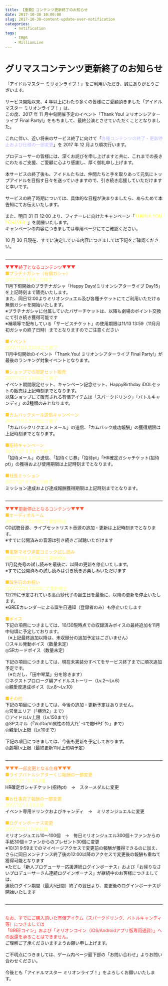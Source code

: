 ```yaml
---
title: 【重要】コンテンツ更新終了のお知らせ
date: 2017-10-30 10:00:00
slug: 2017-10-30-content-update-over-notification
categories:
    - notification
tags:
    - IM@S
    - MillionLive
---
```


# グリマスコンテンツ更新終了のお知らせ

「アイドルマスター ミリオンライブ！」をご利用いただき、誠にありがとうございます。<br>
<br>
サービス開始以来、4 年以上にわたり多くの皆様にご愛顧頂きました「アイドルマスター ミリオンライブ！」は、<br>
この度、2017 年 11 月中旬開催予定のイベント「Thank You! ミリオンシアターライブ Final Party!」をもちまして、最終公演とさせていただくこととなりました。<br>
<br>
これに伴い、近い将来のサービス終了に向けて「<span style="color:#bbbbff">各種コンテンツの終了・更新停止および仕様の一部変更</span>」を 2017 年 12 月より順次行います。<br>
<br>
プロデューサーの皆様には、深くお詫びを申し上げますと共に、これまでの長きにわたるご支援、ご愛顧に心より感謝し、厚く御礼申し上げます。<br>
<br>
本サービスの終了後も、アイドルたちは、仲間たちと手を取りあって元気にトップアイドルを目指す日々を送っていきますので、引き続き応援していただけますと幸いです。<br>
<br>
サービスの終了時期については、具体的な日程が決まりましたら、あらためて本告知にてお伝えいたします。<br>
<br>
また、明日 31 日 12:00 より、フィナーレに向けたキャンペーン「<span style="color:#ffff33">TH@NK YOU FOREVER!!</span>」を開催いたします。<br>
キャンペーンの内容につきましては専用ページにてご確認ください。<br>
<br>
10 月 30 日現在、すでに決定している内容につきましては下記をご確認ください。<br>
<br>

<hr>
<span style="color:#ff3333">▼▼▼終了となるコンテンツ▼▼▼</span><br>
<span style="color:#ffcc33">■プラチナガシャ（有償ガシャ）</span><br>
<span style="color:#ffff77">2017/12/1 9:59にて終了</span><br>
11月下旬開始のプラチナガシャ「Happy Days!ミリオンシアターライブ Day15」を上記時刻まで販売いたします。<br>
また、同日12:00よりミリオンジュエル及び各種チケットにてご利用いただける無償ガシャを開始いたします。<br>
※プラチナガシャに付属していたバザーチケットは、以降も劇場のポイント交換にて引き続き獲得可能です<br>
※補填等で配布している「サービスチケット」の使用期限は11/13 13:59（11月月初ガシャの終了日時）までとなりますのでご注意ください<br>
<br>
<span style="color:#ffcc33">■イベント</span><br>
<span style="color:#ffff77">2017/11/30 23:59にて終了</span><br>
11月中旬開始のイベント「Thank You! ミリオンシアターライブ Final Party!」が最後のランキング対象イベントとなります。<br>
<br>
<span style="color:#ffcc33">■ショップでの限定セット販売</span><br>
<span style="color:#ffff77">2017/11/30 23:59にて終了</span><br>
イベント期間限定セット、キャンペーン記念セット、HappyBirthday iDOLセットの販売は上記時刻までとなります。<br>
以降ショップにて販売される有償アイテムは「スパークドリンク」「バトルキャンディ」の2種類のみとなります。<br>
<br>
<span style="color:#ffcc33">■カムバックメール送信キャンペーン</span><br>
<span style="color:#ffff77">2017/11/30 23:59にて終了</span><br>
「カムバックリクエストメール」の送信、「カムバック成功報酬」の獲得期限は上記時刻までとなります。<br>
<br>
<span style="color:#ffcc33">■招待キャンペーン</span><br>
<span style="color:#ffff77">2017/12/1 9:59にて終了</span><br>
「招待メール」の送信、「招待くじ券」「招待pt」「HR確定ガシャチケット(招待pt)」の獲得および使用期限は上記時刻までとなります。<br>
<br>
<span style="color:#ffcc33">■社長ミッション</span><br>
<span style="color:#ffff77">2017/12/1 9:59にて終了</span><br>
ミッション達成および達成報酬獲得期限は上記時刻までとなります。<br>
<br>
<hr>
<span style="color:#ff5533">▼▼▼更新停止となるコンテンツ▼▼▼</span><br>
<span style="color:#ffcc33">■オーディオルーム</span><br>
<span style="color:#ffff77">2017/11/30 23:59にて更新停止</span><br>
CD試聴音源、ライブセットリスト音源の追加・更新は上記時刻までとなります。<br>
※すでに公開済みの音源は引き続きご試聴いただけます<br>
<br>
<span style="color:#ffcc33">■電撃マオウ連載コミック試し読み</span><br>
<span style="color:#ffff77">2017/11/30 23:59にて更新停止</span><br>
11月発売号の試し読みを最後に、以降の更新を停止いたします。<br>
※すでに公開済みの試し読みは引き続きお楽しみいただけます<br>
<br>
<span style="color:#ffcc33">■誕生日のお祝い</span><br>
<span style="color:#ffff77">2017/12/29 23:59にて更新停止</span><br>
12/29に予定されている高山紗代子の誕生日を最後に、以降の更新を停止いたします。<br>
※GREEカレンダーによる誕生日通知（登録者のみ）も停止いたします<br>
<br>
<span style="color:#ffcc33">■ボイス</span><br>
下記の項目につきましては、10/30現時点での収録済みボイスの最終追加を11月中旬頃に予定しております。<br>
（※上記最終追加以降は、未収録分の追加予定はございません）<br>
◎スキル発動ボイス（数量未定）<br>
◎SRカードボイス（数量未定）<br>
<br>
下記の項目につきましては、現在未実装分すべてをサービス終了までに順次追加予定です。<br>
（※ただし、「田中琴葉」分を除きます）<br>
◎ネクストプロローグ編アイドルストーリー（Lv.2～Lv.6）<br>
◎親愛度達成ボイス（Lv.8～Lv.10）<br>
<br>
<span style="color:#ffcc33">■その他</span><br>
下記の項目につきましては、今後の追加・更新予定はありません。<br>
◎営業エリア（「横浜2」まで）<br>
◎アイドルLv上限（Lv.150まで）<br>
◎SPスキル（「Vo/Da/Vi属性の特大ｱﾋﾟｰﾙで敵HPﾀﾞｳﾝ」まで）<br>
◎親愛Lv上限（Lv.10まで）<br>
<br>
下記の項目につきましては、今後も更新を予定しております。<br>
◎劇場Lv上限（最終更新11月上旬頃予定）<br>
<br>
<hr>
<span style="color:#ff8833">▼▼▼一部変更となる仕様▼▼▼</span><br>
<span style="color:#ffcc33">■ライブバトルシアターくじ報酬の一部変更</span><br>
<span style="color:#ffff77">2017/12/1 12:00以降</span><br>
HR確定ガシャチケット(招待pt)　→　スターメダルに変更<br>
<br>
<span style="color:#ffcc33">■お仕事完了報酬の一部変更</span><br>
<span style="color:#ffff77">2017/12/1 0:00以降</span><br>
イベント専用ドリンクおよびキャンディ　→　ミリオンジュエルに変更<br>
<br>
<span style="color:#ffcc33">■ログインボーナス変更</span><br>
<span style="color:#ffff77">2017/10/31 12:00以降</span><br>
ミリオンジュエル10～100個　→　毎日ミリオンジュエル300個＋ファンからの手紙30個＋ファンからのプレゼント30個に変更<br>
※10/31 9:59までのマイページアクセスで変更前の報酬が獲得できるのに加え、さらに同日メンテナンス終了後の12:00以降のアクセスで変更後の報酬も重ねて獲得可能となります<br>
※ただし「新人プロデューサー応援連続ログインボーナス」および「お帰りなさいプロデューサーさん連続ログインボーナス」が継続中のお客様につきましては、<br>
連続ログイン期間（最大5日間）終了の翌日より、変更後のログインボーナスが開始いたします<br>
<br>
<hr>
<br>
<span style="color:#ff3333">なお、すでにご購入頂いた有償アイテム（スパークドリンク、バトルキャンディ等）につきましては<br>
「GREEコイン」および「ミリオンコイン（iOS/Androidアプリ版専用通貨）」への返還を承ることはできません。</span><br>
ご理解ご了承くださいますようお願い申し上げます。<br>  
<br>
ご不明点につきましては、ゲーム内ページ最下部の「お問い合わせ」よりお問い合わせください。<br>
<br>
今後とも「アイドルマスター ミリオンライブ！」をよろしくお願いいたします。<br><br>
